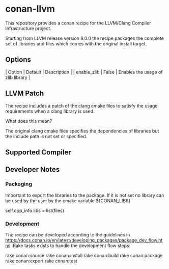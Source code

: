 # conan-llvm

This repository provides a conan recipe for the LLVM/Clang Compiler Infrastructure
project.

Starting from LLVM release version 8.0.0 the recipe packages the complete set of
libraries and files which comes with the original install target.


## Options

| Option | Default | Description |
| enable_zlib | False | Enables the usage of zlib library   | 


## LLVM Patch 

The recipe includes a patch of the clang cmake files to satisfy the usage
requirements when a clang library is used. 

What does this mean?

The original clang cmake files specifies the dependencies of libraries but the 
include path is not set or specified. 


## Supported Compiler



## Developer Notes

### Packaging

Important to export the libraries to the package. If it is not set no library
can be used by the user by the cmake variable ${CONAN_LIBS}

self.cpp_info.libs = list(files)

### Development

The recipe can be developed according to the guidelines in https://docs.conan.io/en/latest/developing_packages/package_dev_flow.html. Rake tasks exists to handle the development flow steps:

rake conan:source
rake conan:install
rake conan:build
rake conan:package
rake conan:export
rake conan:test

